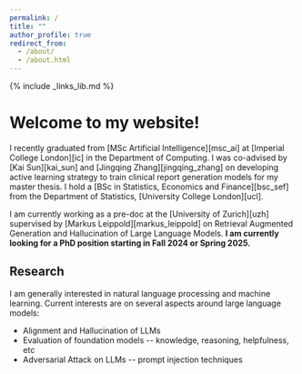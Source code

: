 ```yaml
---
permalink: /
title: ""
author_profile: true
redirect_from: 
  - /about/
  - /about.html
---
```

{% include _links_lib.md %}
# Welcome to my website!

I recently graduated from [MSc Artificial Intelligence][msc_ai] at [Imperial College London][ic] in the Department of Computing. I was co-advised by [Kai Sun][kai_sun] and [Jingqing Zhang][jingqing_zhang] on developing active learning strategy to train clinical report generation models for my master thesis. I hold a [BSc in Statistics, Economics and Finance][bsc_sef] from the Department of Statistics, [University College London][ucl]. 

I am currently working as a pre-doc at the [University of Zurich][uzh] supervised by [Markus Leippold][markus_leippold] on Retrieval Augmented Generation and Hallucination of Large Language Models. **I am currently looking for a PhD position starting in Fall 2024 or Spring 2025.**

## Research
        
I am generally interested in natural language processing and machine learning. Current interests are on several aspects around large language models: 
- Alignment and Hallucination of LLMs
- Evaluation of foundation models -- knowledge, reasoning, helpfulness, etc
- Adversarial Attack on LLMs -- prompt injection techniques